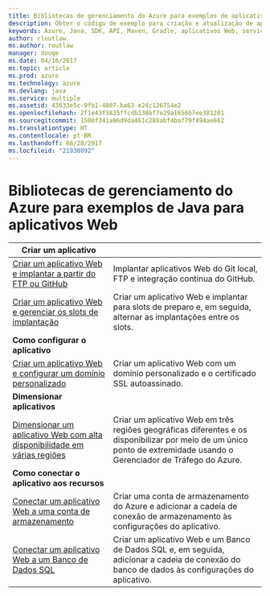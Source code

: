 ```yaml
---
title: Bibliotecas de gerenciamento do Azure para exemplos de aplicativo Web de Java
description: Obter o código de exemplo para criação e atualização de aplicativos Web do Azure hospedados no Serviço de Aplicativo usando as bibliotecas de gerenciamento do Azure para Java
keywords: Azure, Java, SDK, API, Maven, Gradle, aplicativos Web, serviço de aplicativo
author: rloutlaw
ms.author: routlaw
manager: douge
ms.date: 04/16/2017
ms.topic: article
ms.prod: azure
ms.technology: azure
ms.devlang: java
ms.service: multiple
ms.assetid: 43633e5c-9fb1-4807-ba63-e24c126754e2
ms.openlocfilehash: 2f1e43f3835ffcdb138bf7e29a1656b7ee381281
ms.sourcegitcommit: 1500f341a96d9da461c288abf4baf79f494ae662
ms.translationtype: HT
ms.contentlocale: pt-BR
ms.lasthandoff: 08/28/2017
ms.locfileid: "21930892"
---
```

# <a name="azure-management-libraries-for-java-samples-for-web-apps"></a>Bibliotecas de gerenciamento do Azure para exemplos de Java para aplicativos Web

| **Criar um aplicativo** ||
|---|---|
| [Criar um aplicativo Web e implantar a partir do FTP ou GitHub][1] | Implantar aplicativos Web do Git local, FTP e integração contínua do GitHub. |
| [Criar um aplicativo Web e gerenciar os slots de implantação][2] | Criar um aplicativo Web e implantar para slots de preparo e, em seguida, alternar as implantações entre os slots. |
| **Como configurar o aplicativo** ||
| [Criar um aplicativo Web e configurar um domínio personalizado][3] | Criar um aplicativo Web com um domínio personalizado e o certificado SSL autoassinado. |
| **Dimensionar aplicativos** ||
| [Dimensionar um aplicativo Web com alta disponibilidade em várias regiões][4] | Criar um aplicativo Web em três regiões geográficas diferentes e os disponibilizar por meio de um único ponto de extremidade usando o Gerenciador de Tráfego do Azure. | 
| **Como conectar o aplicativo aos recursos** ||
| [Conectar um aplicativo Web a uma conta de armazenamento][5] | Criar uma conta de armazenamento do Azure e adicionar a cadeia de conexão de armazenamento às configurações do aplicativo. |
| [Conectar um aplicativo Web a um Banco de Dados SQL][6] | Criar um aplicativo Web e um Banco de Dados SQL e, em seguida, adicionar a cadeia de conexão do banco de dados às configurações do aplicativo. |

[1]: java-sdk-configure-webapp-sources.md
[2]: https://azure.microsoft.com/resources/samples/app-service-java-manage-staging-and-production-slots-for-web-apps/
[3]: https://azure.microsoft.com/resources/samples/app-service-java-manage-web-apps-with-custom-domains/
[4]: https://azure.microsoft.com/resources/samples/app-service-java-scale-web-apps-on-linux/
[5]: https://azure.microsoft.com/resources/samples/app-service-java-manage-storage-connections-for-web-apps/
[6]: https://azure.microsoft.com/resources/samples/app-service-java-manage-data-connections-for-web-apps/